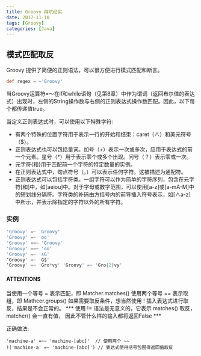 ```yaml
---
title: Groovy 踩坑纪实
date: 2017-11-10
tags: [Groovy]
categories: [Java]
---
```


## 模式匹配取反

Groovy 提供了简便的正则语法，可以很方便进行模式匹配和断言。

```groovy
def regex = ~'Groovy'
```
当Groovy运算符=〜在if和while语句（见第8章）中作为谓词（返回布尔值的表达式）出现时，左侧的String操作数与右侧的正则表达式操作数匹配。因此，以下每个都传递值true。

当定义正则表达式时，可以使用以下特殊字符:
- 有两个特殊的位置字符用于表示一行的开始和结束：caret（∧）和美元符号（$）。
- 正则表达式也可以包括量词。加号（+）表示一次或多次，应用于表达式的前一个元素。星号（*）用于表示零个或多个出现。问号（？）表示零或一次。
- 元字符{和}用于匹配前一个字符的特定数量的实例。
- 在正则表达式中，句点符号（。）可以表示任何字符。这被描述为通配符。
- 正则表达式可以包括字符类。一组字符可以作为简单的字符序列，包含在元字符[和]中，如[aeiou]中。对于字母或数字范围，可以使用[a-z]或[a-mA-M]中的短划线分隔符。字符类的补码由方括号内的前导插入符号表示，如[∧a-z]中所示，并表示除指定的字符以外的所有字符。

### 实例
```groovy
'Groovy' =~ 'Groovy' 
'Groovy' =~ 'oo' 
'Groovy' ==~ 'Groovy' 
'Groovy' ==~ 'oo' 
'Groovy' =~ '∧G' 
‘Groovy' =~ 'G$' 
‘Groovy' =~ 'Gro*vy' 'Groovy' =~ 'Gro{2}vy'
```

#### ATTENTIONS
当使用一个等号 = 表示匹配，即 Matcher.matches()
使用两个等号 == 表示取组，即 Mathcer.groups()
如果需要取反条件，想当然使用 ! 插入表达式进行取反，结果是不会正常的。
*** 使用 != 语法是无意义的，它表示 matches() 取反，matcher() 会一直有值， 因此不管什么样的输入都将返回False ***

正确做法:
```groogy
'machine-a' =~~ 'machine-[abc]'  // 使用两个 ~~
!('machine-a' =~ 'machine-[abc]') // 表达式使用括号包围得返回值取反
```